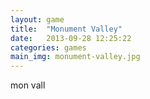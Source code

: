 ```yaml
---
layout: game
title:  "Monument Valley"
date:   2013-09-28 12:25:22
categories: games
main_img: monument-valley.jpg
---
```


<p>mon vall</p>